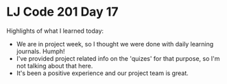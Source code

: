 # LJ Code 201 Day 17

Highlights of what I learned today:

- We are in project week, so I thought we were done with daily learning journals. Humph!
- I've provided project related info on the 'quizes' for that purpose, so I'm not talking about that here.
- It's been a positive experience and our project team is great.
